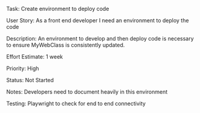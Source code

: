 Task: Create environment to deploy code

User Story: As a front end developer I need an environment to deploy the code

Description: An environment to develop and then deploy code is necessary to ensure MyWebClass is consistently updated.

Effort Estimate: 1 week

Priority: High

Status: Not Started

Notes: Developers need to document heavily in this environment


Testing: Playwright to check for end to end connectivity

